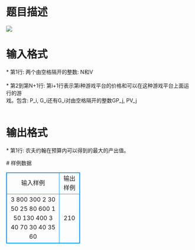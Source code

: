 # 

 
 # 题目描述 
<p>
<img border="0" src="/source/joyoi/tyvj-2606/img/aHR0cDovL3d3dy5qb3lvaS5jbi9wcm9ibGVtL3R5dmotMjYwNi9wcm9ibGVtc19pbWFnZXMvMzA0OC8xNzc1LmpwZw==.jpg"></p> 

 
 # 输入格式 
<p>
* 第1行: 两个由空格隔开的整数: N和V<br><br>* 第2到第N+1行: 第i+1行表示第i种游戏平台的价格和可以在这种游戏平台上面运行的游<br>	戏。包含: P_i, G_i还有G_i对由空格隔开的整数GP_j, PV_j<br><br></p> 

 
 # 输出格式 
<p>
* 第1行: 农夫约翰在预算内可以得到的最大的产出值。<br></p> 
# 样例数据
<style>
        table,table tr th, table tr td { border:1px solid #0094ff; }
        table { width: 200px; min-height: 25px; line-height: 25px; text-align: center; border-collapse: collapse;}   
    </style>
<table>
	<tr>
		<td>输入样例</td>
		<td>输出样例</td>
	</tr>
<tr><td>3 800
300 2 30 50 25 80
600 1 50 130
400 3 40 70 30 40 35 60

</td><td>210</td></tr></table>
